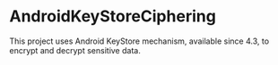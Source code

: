 # AndroidKeyStoreCiphering
This project uses Android KeyStore mechanism, available since 4.3, to encrypt and decrypt sensitive data.
